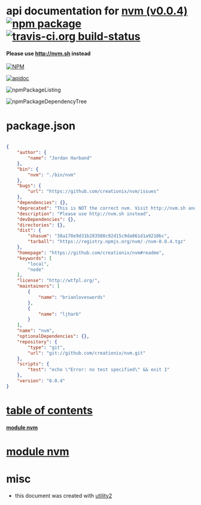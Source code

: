 # api documentation for  [nvm (v0.0.4)](https://github.com/creationix/nvm#readme)  [![npm package](https://img.shields.io/npm/v/npmdoc-nvm.svg?style=flat-square)](https://www.npmjs.org/package/npmdoc-nvm) [![travis-ci.org build-status](https://api.travis-ci.org/npmdoc/node-npmdoc-nvm.svg)](https://travis-ci.org/npmdoc/node-npmdoc-nvm)
#### Please use http://nvm.sh instead

[![NPM](https://nodei.co/npm/nvm.png?downloads=true&downloadRank=true&stars=true)](https://www.npmjs.com/package/nvm)

[![apidoc](https://npmdoc.github.io/node-npmdoc-nvm/build/screenCapture.buildCi.browser.%252Ftmp%252Fbuild%252Fapidoc.html.png)](https://npmdoc.github.io/node-npmdoc-nvm/build/apidoc.html)

![npmPackageListing](https://npmdoc.github.io/node-npmdoc-nvm/build/screenCapture.npmPackageListing.svg)

![npmPackageDependencyTree](https://npmdoc.github.io/node-npmdoc-nvm/build/screenCapture.npmPackageDependencyTree.svg)



# package.json

```json

{
    "author": {
        "name": "Jordan Harband"
    },
    "bin": {
        "nvm": "./bin/nvm"
    },
    "bugs": {
        "url": "https://github.com/creationix/nvm/issues"
    },
    "dependencies": {},
    "deprecated": "This is NOT the correct nvm. Visit http://nvm.sh and use the curl command to install it.",
    "description": "Please use http://nvm.sh instead",
    "devDependencies": {},
    "directories": {},
    "dist": {
        "shasum": "38a178e9d31b283508c92d15c9da861d1a9210bc",
        "tarball": "https://registry.npmjs.org/nvm/-/nvm-0.0.4.tgz"
    },
    "homepage": "https://github.com/creationix/nvm#readme",
    "keywords": [
        "local",
        "node"
    ],
    "license": "http://wtfpl.org/",
    "maintainers": [
        {
            "name": "brianloveswords"
        },
        {
            "name": "ljharb"
        }
    ],
    "name": "nvm",
    "optionalDependencies": {},
    "repository": {
        "type": "git",
        "url": "git://github.com/creationix/nvm.git"
    },
    "scripts": {
        "test": "echo \"Error: no test specified\" && exit 1"
    },
    "version": "0.0.4"
}
```



# <a name="apidoc.tableOfContents"></a>[table of contents](#apidoc.tableOfContents)

#### [module nvm](#apidoc.module.nvm)



# <a name="apidoc.module.nvm"></a>[module nvm](#apidoc.module.nvm)



# misc
- this document was created with [utility2](https://github.com/kaizhu256/node-utility2)
